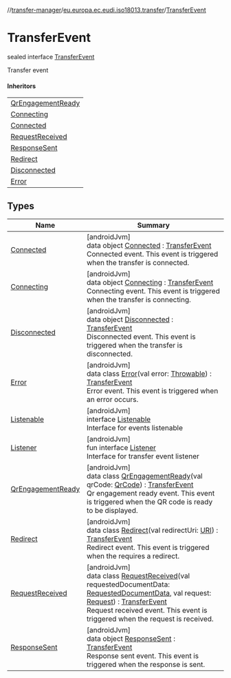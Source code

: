 //[transfer-manager](../../../index.md)/[eu.europa.ec.eudi.iso18013.transfer](../index.md)/[TransferEvent](index.md)

# TransferEvent

sealed interface [TransferEvent](index.md)

Transfer event

#### Inheritors

| |
|---|
| [QrEngagementReady](-qr-engagement-ready/index.md) |
| [Connecting](-connecting/index.md) |
| [Connected](-connected/index.md) |
| [RequestReceived](-request-received/index.md) |
| [ResponseSent](-response-sent/index.md) |
| [Redirect](-redirect/index.md) |
| [Disconnected](-disconnected/index.md) |
| [Error](-error/index.md) |

## Types

| Name                                               | Summary                                                                                                                                                                                                                                                                                                                                                                       |
|----------------------------------------------------|-------------------------------------------------------------------------------------------------------------------------------------------------------------------------------------------------------------------------------------------------------------------------------------------------------------------------------------------------------------------------------|
| [Connected](-connected/index.md)                   | [androidJvm]<br>data object [Connected](-connected/index.md) : [TransferEvent](index.md)<br>Connected event. This event is triggered when the transfer is connected.                                                                                                                                                                                                          |
| [Connecting](-connecting/index.md)                 | [androidJvm]<br>data object [Connecting](-connecting/index.md) : [TransferEvent](index.md)<br>Connecting event. This event is triggered when the transfer is connecting.                                                                                                                                                                                                      |
| [Disconnected](-disconnected/index.md)             | [androidJvm]<br>data object [Disconnected](-disconnected/index.md) : [TransferEvent](index.md)<br>Disconnected event. This event is triggered when the transfer is disconnected.                                                                                                                                                                                              |
| [Error](-error/index.md)                           | [androidJvm]<br>data class [Error](-error/index.md)(val error: [Throwable](https://kotlinlang.org/api/latest/jvm/stdlib/kotlin/-throwable/index.html)) : [TransferEvent](index.md)<br>Error event. This event is triggered when an error occurs.                                                                                                                              |
| [Listenable](-listenable/index.md)                 | [androidJvm]<br>interface [Listenable](-listenable/index.md)<br>Interface for events listenable                                                                                                                                                                                                                                                                               |
| [Listener](-listener/index.md)                     | [androidJvm]<br>fun interface [Listener](-listener/index.md)<br>Interface for transfer event listener                                                                                                                                                                                                                                                                         |
| [QrEngagementReady](-qr-engagement-ready/index.md) | [androidJvm]<br>data class [QrEngagementReady](-qr-engagement-ready/index.md)(val qrCode: [QrCode](../../eu.europa.ec.eudi.iso18013.transfer.engagement/-qr-code/index.md)) : [TransferEvent](index.md)<br>Qr engagement ready event. This event is triggered when the QR code is ready to be displayed.                                                                      |
| [Redirect](-redirect/index.md)                     | [androidJvm]<br>data class [Redirect](-redirect/index.md)(val redirectUri: [URI](https://developer.android.com/reference/kotlin/java/net/URI.html)) : [TransferEvent](index.md)<br>Redirect event. This event is triggered when the requires a redirect.                                                                                                                      |
| [RequestReceived](-request-received/index.md)      | [androidJvm]<br>data class [RequestReceived](-request-received/index.md)(val requestedDocumentData: [RequestedDocumentData](../-requested-document-data/index.md), val request: [Request](../../eu.europa.ec.eudi.iso18013.transfer.response/-request/index.md)) : [TransferEvent](index.md)<br>Request received event. This event is triggered when the request is received. |
| [ResponseSent](-response-sent/index.md)            | [androidJvm]<br>data object [ResponseSent](-response-sent/index.md) : [TransferEvent](index.md)<br>Response sent event. This event is triggered when the response is sent.                                                                                                                                                                                                    |
